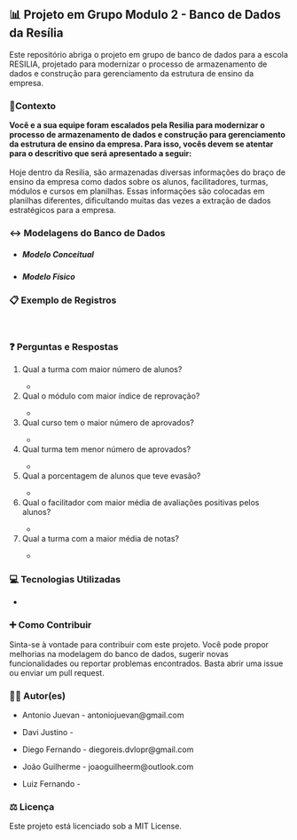 
<h2>📊 Projeto em Grupo Modulo 2 - Banco de Dados da Resília</h2>
<p>Este repositório abriga o projeto em grupo de banco de dados para a escola RESILIA, projetado para modernizar o processo de armazenamento de dados e construção para gerenciamento da estrutura de ensino da empresa. </p>

<h3>📌Contexto</h3>
<p><strong>Você e a sua equipe foram escalados pela Resilia para modernizar o processo de armazenamento de dados e construção para gerenciamento da estrutura de ensino da empresa. Para isso, vocês devem se atentar para o descritivo que será apresentado a seguir:</strong><br><br> Hoje dentro da Resilia, são armazenadas diversas informações do braço de ensino da empresa como dados sobre os alunos, facilitadores, turmas, módulos e cursos em planilhas. Essas informações são colocadas em planilhas diferentes, dificultando muitas das vezes a extração de dados estratégicos para a empresa.
</p>

<h3>↔ Modelagens do Banco de Dados</h3>
<ul>
    <li>
        <h5>Modelo Conceitual</h5>
        <!-- <img src="" alt="Modelo Conceitual" title="Modelo Conceitual"> -->
    </li>
    <li>
        <h5>Modelo Físico</h5>
        <!-- <img src="" alt="Modelo Físico" title="Modelo Físico"> -->
    </li>
</ul>
<h3>📋 Exemplo de Registros</h3>
<!-- <img src="" alt="Exemplos de Registros" title="Exemplos de Registros"> -->
<br>
<h3>❓ Perguntas e Respostas</h3>
<ol>
    <li>Qual a turma com maior número de alunos?</li>
        <ul><li>
        </li></ul>
    <li>Qual o módulo com maior índice de reprovação?</li>
        <ul><li>
        </li></ul>
    <li>Qual curso tem o maior número de aprovados?</li>
        <ul><li>
        </li></ul>
    <li>Qual turma tem menor número de aprovados?</li>
        <ul><li>
        </li></ul>
    <li>Qual a porcentagem de alunos que teve evasão?</li>
        <ul><li>
        </li></ul>
    <li>Qual o facilitador com maior média de avaliações positivas pelos alunos?</li>
        <ul><li>
        </li></ul>
    <li>Qual a turma com a maior média de notas?</li>
        <ul><li>
        </li></ul>
</ol>

<h3>💻 Tecnologias Utilizadas</h3>
    <ul>
        <li></li>
        <!-- <li></li>
        <li></li> -->
    </ul>

<h3>➕ Como Contribuir</h3>
<p>Sinta-se à vontade para contribuir com este projeto. Você pode propor melhorias na modelagem do banco de dados, sugerir novas funcionalidades ou reportar problemas encontrados. Basta abrir uma issue ou enviar um pull request.</p>

<h3>👨‍💻 Autor(es)</h3>
<ul>
    <li>
        <p>Antonio Juevan - antoniojuevan@gmail.com</p>
    </li>
    <li>
        <p>Davi Justino - </p>
    </li>
    <li>
        <p>Diego Fernando - diegoreis.dvlopr@gmail.com</p>
    </li>
    <li>
        <p>João Guilherme - joaoguilheerm@outlook.com</p>
    </li>
    <li>
        <p>Luiz Fernando - </p>
    </li>
</ul>

<h3>⚖ Licença</h3>
Este projeto está licenciado sob a MIT License.